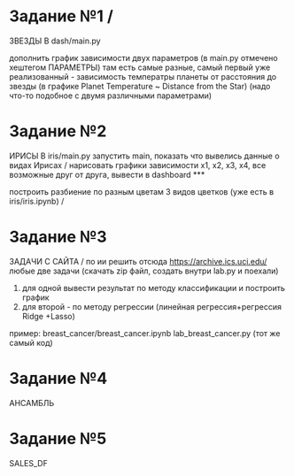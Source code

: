 # Задание №1 \/
ЗВЕЗДЫ
В dash/main.py

дополнить график зависимости двух параметров (в main.py отмечено хештегом ПАРАМЕТРЫ)
там есть самые разные, самый первый уже реализованный - зависимость температры планеты от расстояния до звезды (в графике Planet Temperature ~ Distance from the Star)
(надо что-то подобное с двумя различными параметрами)


# Задание №2
ИРИСЫ
В iris/main.py
запустить main, показать что вывелись данные о видах Ирисах \/
нарисовать графики зависимости x1, x2, x3, x4, все возможные друг от друга, вывести в dashboard ***

построить разбиение по разным цветам 3 видов цветков (уже есть в iris/iris.ipynb) \/


# Задание №3
ЗАДАЧИ С САЙТА \/
по ии решить отсюда https://archive.ics.uci.edu/ любые две задачи (скачать zip файл, создать внутри lab.py и поехали)

1. для одной вывести результат по методу классификации и построить график
2. для второй - по методу регрессии (линейная регрессия+регрессия Ridge +Lasso)

пример: breast_cancer/breast_cancer.ipynb
lab_breast_cancer.py (тот же самый код)


# Задание №4
АНСАМБЛЬ

# Задание №5
SALES_DF
